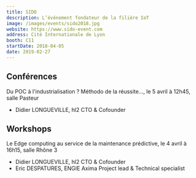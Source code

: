 ```yaml
---
title: SIDO
description: L’événement fondateur de la filière IoT
image: /images/events/sido2018.jpg
website: https://www.sido-event.com
address: Cité Internationale de Lyon
booth: C11
startDate: 2018-04-05
date: 2019-02-27
---
```


## Conférences

Du POC à l'industrialisation ? Méthodo de la réussite…, le 5 avril à 12h45, salle Pasteur

- Didier LONGUEVILLE, hl2 CTO & Cofounder
  
  
## Workshops

Le Edge computing au service de la maintenance prédictive, le 4 avril à 16h15, salle Rhône 3

- Didier LONGUEVILLE, hl2 CTO & Cofounder
- Eric DESPATURES, ENGIE Axima Project lead & Technical specialist
